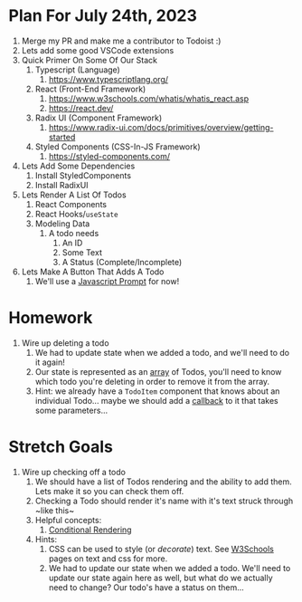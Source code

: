 # Plan For July 24th, 2023

1. Merge my PR and make me a contributor to Todoist :)
2. Lets add some good VSCode extensions
3. Quick Primer On Some Of Our Stack
   1. Typescript (Language)
      1. https://www.typescriptlang.org/
   2. React (Front-End Framework)
      1. https://www.w3schools.com/whatis/whatis_react.asp
      2. https://react.dev/
   3. Radix UI (Component Framework)
      1. https://www.radix-ui.com/docs/primitives/overview/getting-started
   4. Styled Components (CSS-In-JS Framework)
      1. https://styled-components.com/
4. Lets Add Some Dependencies
   1. Install StyledComponents
   2. Install RadixUI
5. Lets Render A List Of Todos
   1. React Components
   2. React Hooks/`useState`
   3. Modeling Data
      1. A todo needs
         1. An ID
         2. Some Text
         3. A Status (Complete/Incomplete)
6. Lets Make A Button That Adds A Todo
   1. We'll use a [Javascript Prompt](https://www.w3schools.com/js/js_popup.asp) for now!

# Homework
1. Wire up deleting a todo
   1. We had to update state when we added a todo, and we'll need to do it again!
   2. Our state is represented as an [array](https://www.w3schools.com/js/js_arrays.asp) of Todos, you'll need to know which todo you're deleting in order to remove it from the array.
   3. Hint: we already have a `TodoItem` component that knows about an individual Todo... maybe we should add a [callback](https://legacy.reactjs.org/docs/faq-functions.html) to it that takes some parameters...

# Stretch Goals
1. Wire up checking off a todo
   1. We should have a list of Todos rendering and the ability to add them. Lets make it so you can check them off.
   2. Checking a Todo should render it's name with it's text struck through ~like this~
   3. Helpful concepts:
      1. [Conditional Rendering](https://react.dev/learn/conditional-rendering)
   4. Hints:
      1. CSS can be used to style (or _decorate_) text. See [W3Schools](https://www.w3schools.com/css/css_text.asp) pages on text and css for more.
      2. We had to update our state when we added a todo. We'll need to update our state again here as well, but what do we actually need to change? Our todo's have a status on them...
